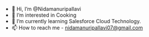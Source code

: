 - 👋 Hi, I’m @Nidamanuripallavi
- 👀 I’m interested in Cooking
- 🌱 I’m currently learning Salesforce Cloud Technology.
- 📫 How to reach me - nidamanuripallavi07@gmail.com

<!---
Nidamanuripallavi/Nidamanuripallavi is a ✨ special ✨ repository because its `README.md` (this file) appears on your GitHub profile.
You can click the Preview link to take a look at your changes.
--->
